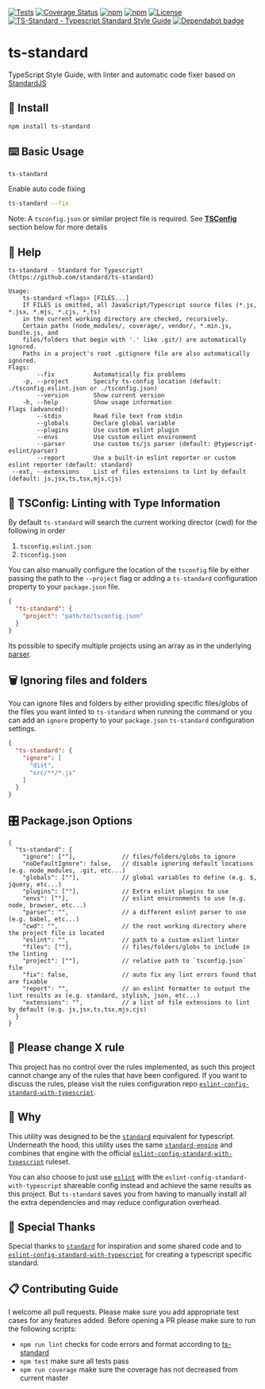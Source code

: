 [![Tests](https://github.com/standard/ts-standard/workflows/tests/badge.svg?branch=master)](https://github.com/standard/ts-standard/actions?query=workflow%3A%22tests%22)
[![Coverage Status](https://coveralls.io/repos/github/standard/ts-standard/badge.svg?branch=master)](https://coveralls.io/github/standard/ts-standard?branch=master)
[![npm](https://badgen.net/npm/v/ts-standard)](https://www.npmjs.com/package/ts-standard)
[![npm](https://badgen.net/npm/dm/ts-standard)](https://www.npmjs.com/package/ts-standard)
[![License](https://badgen.net/github/license/standard/ts-standard)](https://github.com/standard/ts-standard/blob/master/LICENSE)
[![TS-Standard - Typescript Standard Style Guide](https://badgen.net/badge/code%20style/ts-standard/blue?icon=typescript)](https://github.com/standard/ts-standard)
[![Dependabot badge](https://badgen.net/github/dependabot/standard/ts-standard?icon=dependabot)](https://dependabot.com/)

# ts-standard

TypeScript Style Guide, with linter and automatic code fixer based on [StandardJS](https://standardjs.com/)

## 💾 Install

`npm install ts-standard`

## ⌨️ Basic Usage

```sh
ts-standard
```

Enable auto code fixing

```sh
ts-standard --fix
```

Note: A `tsconfig.json` or similar project file is required. See
**[TSConfig](https://github.com/standard/ts-standard#-tsconfig-linting-with-type-information)**
section below for more details

## 📜 Help

```text
ts-standard - Standard for Typescript! (https://github.com/standard/ts-standard)

Usage:
    ts-standard <flags> [FILES...]
    If FILES is omitted, all JavaScript/Typescript source files (*.js, *.jsx, *.mjs, *.cjs, *.ts)
    in the current working directory are checked, recursively.
    Certain paths (node_modules/, coverage/, vendor/, *.min.js, bundle.js, and
    files/folders that begin with '.' like .git/) are automatically ignored.
    Paths in a project's root .gitignore file are also automatically ignored.
Flags:
        --fix           Automatically fix problems
    -p, --project       Specify ts-config location (default: ./tsconfig.eslint.json or ./tsconfig.json)
        --version       Show current version
    -h, --help          Show usage information
Flags (advanced):
        --stdin         Read file text from stdin
        --globals       Declare global variable
        --plugins       Use custom eslint plugin
        --envs          Use custom eslint environment
        --parser        Use custom ts/js parser (default: @typescript-eslint/parser)
        --report        Use a built-in eslint reporter or custom eslint reporter (default: standard)
 --ext, --extensions    List of files extensions to lint by default (default: js,jsx,ts,tsx,mjs,cjs)
```

## 🧬 TSConfig: Linting with Type Information

By default `ts-standard` will search the current working director (cwd) for the following in order

1. `tsconfig.eslint.json`
2. `tsconfig.json`

You can also manually configure the location of the `tsconfig` file by either passing the path to
the `--project` flag or adding a `ts-standard` configuration property to your `package.json` file.

```json
{
  "ts-standard": {
    "project": "path/to/tsconfig.json"
  }
}
```

Its possible to specify multiple projects using an array as in the underlying
[parser](https://github.com/typescript-eslint/typescript-eslint/tree/master/packages/parser#parseroptionsproject).

## 🗑 Ignoring files and folders

You can ignore files and folders by either providing specific files/globs of the files you want linted
to `ts-standard` when running the command or you can add an `ignore` property to your `package.json`
`ts-standard` configuration settings.

```json
{
  "ts-standard": {
    "ignore": [
      "dist",
      "src/**/*.js"
    ]
  }
}
```

## 🎛 Package.json Options

```jsonc
{
  "ts-standard": {
    "ignore": [""],             // files/folders/globs to ignore
    "noDefaultIgnore": false,   // disable ignoring default locations (e.g. node_modules, .git, etc...)
    "globals": [""],            // global variables to define (e.g. $, jquery, etc...)
    "plugins": [""],            // Extra eslint plugins to use
    "envs": [""],               // eslint environments to use (e.g. node, browser, etc...)
    "parser": "",               // a different eslint parser to use (e.g. babel, etc...)
    "cwd": "",                  // the root working directory where the project file is located
    "eslint": "",               // path to a custom eslint linter
    "files": [""],              // files/folders/globs to include in the linting
    "project": [""],            // relative path to `tsconfig.json` file
    "fix": false,               // auto fix any lint errors found that are fixable
    "report": "",               // an eslint formatter to output the lint results as (e.g. standard, stylish, json, etc...)
    "extensions": "",           // a list of file extensions to lint by default (e.g. js,jsx,ts,tsx,mjs,cjs)
  }
}
```

## 🚫 Please change X rule

This project has no control over the rules implemented, as such this project cannot change any of the
rules that have been configured. If you want to discuss the rules, please visit the rules configuration repo
[`eslint-config-standard-with-typescript`](https://github.com/standard/eslint-config-standard-with-typescript).

## 🧙 Why

This utility was designed to be the [`standard`](https://github.com/standard/standard) equivalent for typescript.
Underneath the hood, this utility uses the same [`standard-engine`](https://github.com/standard/standard-engine)
and combines that engine with the official
[`eslint-config-standard-with-typescript`](https://github.com/standard/eslint-config-standard-with-typescript)
ruleset.

You can also choose to just use [`eslint`](https://github.com/eslint/eslint) with the
`eslint-config-standard-with-typescript` shareable config instead and achieve the same results as
this project. But `ts-standard` saves you from having to manually install all the extra dependencies
and may reduce configuration overhead.

## 🎉 Special Thanks

Special thanks to [`standard`](https://github.com/standard/standard) for inspiration and some shared code and
to [`eslint-config-standard-with-typescript`](https://github.com/standard/eslint-config-standard-with-typescript) for
creating a typescript specific standard.

## 📋 Contributing Guide

I welcome all pull requests. Please make sure you add appropriate test cases for any features
added. Before opening a PR please make sure to run the following scripts:

- `npm run lint` checks for code errors and format according to [ts-standard](https://github.com/standard/ts-standard)
- `npm test` make sure all tests pass
- `npm run coverage` make sure the coverage has not decreased from current master
